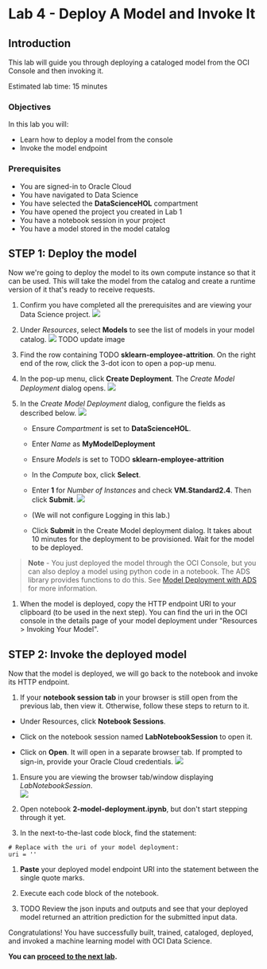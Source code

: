 # Lab 4 - Deploy A Model and Invoke It

## Introduction

This lab will guide you through deploying a cataloged model from the OCI Console and then invoking it.

Estimated lab time: 15 minutes

### Objectives
In this lab you will:
* Learn how to deploy a model from the console
* Invoke the model endpoint

### Prerequisites
* You are signed-in to Oracle Cloud
* You have navigated to Data Science
* You have selected the **DataScienceHOL** compartment
* You have opened the project you created in Lab 1
* You have a notebook session in your project
* You have a model stored in the model catalog

## **STEP 1:** Deploy the model
Now we're going to deploy the model to its own compute instance so that it can be used. This will take the model from the catalog and create a runtime version of it that's ready to receive requests.

1. Confirm you have completed all the prerequisites and are viewing your Data Science project.
    ![](images/ds-project.png)

1. Under *Resources*, select **Models** to see the list of models in your model catalog.
    ![](images/models.png)
    TODO update image

1. Find the row containing TODO **sklearn-employee-attrition**. On the right end of the row, click the 3-dot icon to open a pop-up menu.

1. In the pop-up menu, click **Create Deployment**. The *Create Model Deployment* dialog opens.
    ![](images/project-create-deployment.png)

1. In the *Create Model Deployment* dialog, configure the fields as described below.
    ![](images/create-model-deployment.png)  
    - Ensure *Compartment* is set to **DataScienceHOL**.
    - Enter *Name* as **MyModelDeployment**
    - Ensure *Models* is set to TODO **sklearn-employee-attrition**
    - In the *Compute* box, click **Select**.
    - Enter **1** for *Number of Instances* and check **VM.Standard2.4**. Then click **Submit**.
    ![](images/model-deployment-select-compute.png)

    - (We will not configure Logging in this lab.)

    - Click **Submit** in the Create Model deployment dialog. It takes about 10 minutes for the deployment to be provisioned. Wait for the model to be deployed.

> **Note** - You just deployed the model through the OCI Console, but you can also deploy a model using python code in a notebook. The ADS library provides functions to do this. See [Model Deployment with ADS](https://docs.oracle.com/en-us/iaas/tools/ads-sdk/latest/user_guide/model_deployment/model_deployment.html) for more information.

1. When the model is deployed, copy the HTTP endpoint URI to your clipboard (to be used in the next step). You can find the uri in the OCI console in the details page of your model deployment under "Resources > Invoking Your Model".

## **STEP 2:** Invoke the deployed model
Now that the model is deployed, we will go back to the notebook and invoke its HTTP endpoint.

1. If your **notebook session tab** in your browser is still open from the previous lab, then view it. Otherwise, follow these steps to return to it.
  - Under Resources, click **Notebook Sessions**.

  - Click on the notebook session named **LabNotebookSession** to open it.

  - Click on **Open**. It will open in a separate browser tab. If prompted to sign-in, provide your Oracle Cloud credentials.
  ![](images/ns-open.png)

1. Ensure you are viewing the browser tab/window displaying *LabNotebookSession*.  
![](images/notebook-session.png)

1. Open notebook **2-model-deployment.ipynb**, but don't start stepping through it yet.

1. In the next-to-the-last code block, find the statement:
~~~
# Replace with the uri of your model deployment:
uri = ''
~~~

1. **Paste** your deployed model endpoint URI into the statement between the single quote marks.

1. Execute each code block of the notebook.

1. TODO Review the json inputs and outputs and see that your deployed model returned an attrition prediction for the submitted input data.

Congratulations! You have successfully built, trained, cataloged, deployed, and invoked a machine learning model with OCI Data Science.

**You can [proceed to the next lab](odsc-5-notebook-shutdown.md).**

